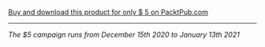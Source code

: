 [Buy and download this product for only $ 5 on PacktPub.com](https://www.packtpub.com/)
___________
*The $5 campaign     runs from December 15th 2020 to January 13th 2021*

